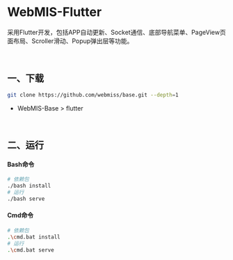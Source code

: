 # WebMIS-Flutter
采用Flutter开发，包括APP自动更新、Socket通信、底部导航菜单、PageView页面布局、Scroller滑动、Popup弹出层等功能。

<br/>

## 一、下载
```bash
git clone https://github.com/webmiss/base.git --depth=1
```
- WebMIS-Base > flutter

<br/>

## 二、运行
#### Bash命令
```bash
# 依赖包
./bash install
# 运行
./bash serve
```

#### Cmd命令
```bash
# 依赖包
.\cmd.bat install
# 运行
.\cmd.bat serve
```

<br/><br/>